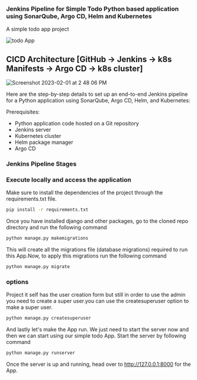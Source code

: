 ### Jenkins Pipeline for Simple Todo Python based application using SonarQube, Argo CD, Helm and Kubernetes

A simple todo app project 

![todo App](https://raw.githubusercontent.com/shreys7/django-todo/develop/staticfiles/todoApp.png)

## CICD Architecture [GitHub -> Jenkins -> k8s Manifests -> Argo CD -> k8s cluster]

![Screenshot 2023-02-01 at 2 48 06 PM](https://user-images.githubusercontent.com/43399466/216001659-74024e94-2c3c-4f1a-8e2e-3ef69b3a88ad.png)

Here are the step-by-step details to set up an end-to-end Jenkins pipeline for a Python application using SonarQube, Argo CD, Helm, and Kubernetes:

Prerequisites:

   -  Python application code hosted on a Git repository
   -  Jenkins server
   -  Kubernetes cluster
   -  Helm package manager
   -  Argo CD

### Jenkins Pipeline Stages



### Execute locally and access the application
Make sure to install the dependencies of the project through the requirements.txt file.
```bash
pip install -r requirements.txt
```

Once you have installed django and other packages, go to the cloned repo directory and run the following command
```bash
python manage.py makemigrations
```

This will create all the migrations file (database migrations) required to run this App.Now, to apply this migrations run the following command
```bash
python manage.py migrate
```

### options
Project it self has the user creation form but still in order to use the admin you need to create a super user.you can use the createsuperuser option to make a super user.
```bash
python manage.py createsuperuser
```

And lastly let's make the App run. We just need to start the server now and then we can start using our simple todo App. Start the server by following command
```bash
python manage.py runserver
```

Once the server is up and running, head over to http://127.0.0.1:8000 for the App.